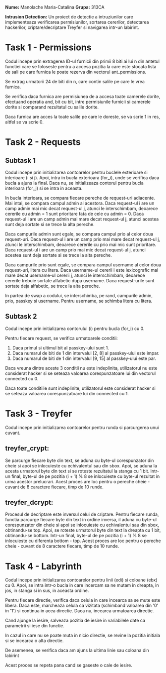 **Nume:** Manolache Maria-Catalina
**Grupa:** 313CA

**Intrusion Detection:**
Un proiect de detectie a intruziunilor care implementeaza verificarea
permisiunilor, sortarea cererilor, detectarea hackerilor, criptare/decriptare
Treyfer si navigarea intr-un labirint.

# Task 1 - Permissions

Codul incepe prin extragerea ID-ul furnicii din primii 8 biti ai lui n din
antetul functiei care se foloseste pentru a accesa pozitia la care este stocata
lista de sali pe care furnica le poate rezerva din vectorul ant_permissions.

Se extrag urmatorii 24 de biti din n, care contin salile pe care le vrea
furnica.

Se verifica daca furnica are permisiunea de a accesa toate camerele dorite,
efectuand operatia and, bit cu bit, intre permisiunile furnicii si camerele
dorite si comparand rezultatul cu salile dorite.

Daca furnica are acces la toate salile pe care le doreste, se va scrie 1 in 
res, altfel se va scrie 0.

# Task 2 - Requests

## Subtask 1
Codul incepe prin initializarea contoarelor pentru buclele exterioare si
interioare (i si j). Apoi, intra in bucla exterioara (for_i), unde se verifica
daca bucla a ajuns la final. Daca nu, se initializeaza contorul pentru bucla 
interioara (for_j) si se intra in aceasta.

In bucla interioara, se compara fiecare pereche de request-uri adiacente. Mai
intai, se compara campul admin al acestora. Daca request-ul i are un camp
admin mai mic decat request-ul j, atunci le interschimbam, deoarece cererile cu
admin = 1 sunt prioritare fata de cele cu admin = 0.
Daca request-ul i are un camp admin mai mare decat request-ul j, atunci acestea
sunt deja sortate si se trece la alta pereche.

Daca campurile admin sunt egale, se compara campul prio al celor doua
request-uri. Daca request-ul i are un camp prio mai mare decat request-ul j,
atunci le interschimbam, deoarece cererile cu prio mai mic sunt prioritare.
Daca request-ul i are un camp prio mai mic decat request-ul j, atunci acestea
sunt deja sortate si se trece la alta pereche.

Daca campurile prio sunt egale, se compara campul username al celor doua
request-uri, litera cu litera. Daca username-ul cererii i este lexicografic
mai mare decat username-ul cererii j, atunci le interschimbam, deoarece cererile
trebuie sortate alfabetic dupa username.
Daca request-urile sunt sortate deja alfabetic, se trece la alta pereche.

In partea de swap a codului, se interschimba, pe rand, campurile admin, prio,
passkey si username. Pentru username, se schimba litera cu litera.

## Subtask 2
Codul incepe prin initializarea contorului (i) pentru bucla (for_i) cu 0. 

Pentru fiecare request, se verifica urmatoarele conditii:
1. Daca primul si ultimul bit al passkey-ului sunt 1.
2. Daca numarul de biti de 1 din intervalul [2, 8] al passkey-ului este impar.
3. Daca numarul de biti de 1 din intervalul [9, 15] al passkey-ului este par.

Daca vreuna dintre aceste 3 conditii nu este indeplinita, utilizatorul nu este
considerat hacker si se seteaza valoarea corespunzatoare lui din vectorul 
connected cu 0.

Daca toate conditiile sunt indeplinite, utilizatorul este considerat hacker si
se seteaza valoarea corespunzatoare lui din connected cu 1.

# Task 3 - Treyfer

Codul incepe prin initializarea contoarelor pentru runda si parcurgerea unui
cuvant.
## treyfer_crypt:
Se parcurge fiecare byte din text, se aduna cu byte-ul corespunzator 
din cheie si apoi se inlocuieste cu echivalentul sau din sbox.
Apoi, se aduna la acesta urmatorul byte din text si se roteste rezultatul la
stanga cu 1 bit. Intr-un final, byte-ul de pe pozitia (i + 1) % 8 se inlocuieste
cu byte-ul rezultat in urma acestor prelucrari. Acest proces are loc pentru
o pereche cheie - cuvant de 8 caractere fiecare, timp de 10 runde.

## treyfer_dcrypt:
Procesul de decriptare este inversul celui de criptare. Pentru
fiecare runda, functia parcurge fiecare byte din text in ordine inversa, il
aduna cu byte-ul corespunzator din cheie si apoi se inlocuieste cu echivalentul
sau din sbox, obtinandu-se top. Apoi, se roteste urmatorul byte din text la 
dreapta cu 1 bit, obtinandu-se bottom. Intr-un final, byte-ul de pe pozitia 
(i + 1) % 8 se inlocuieste cu diferenta bottom - top. Acest proces are loc
pentru o pereche cheie - cuvant de 8 caractere fiecare, timp de 10 runde.

# Task 4 - Labyrinth

Codul incepe prin initializarea contoarelor pentru linii (edi) si coloane (ebx)
cu 0. Apoi, se intra intr-o bucla in care incercam sa ne mutam in dreapta, in 
jos, in stanga si in sus, in aceasta ordine.

Pentru fiecare directie, verifica daca celula in care incearca sa se mute este
libera. Daca este, marcheaza celula ca vizitata (schimband valoarea din '0' in
'1') si continua in acea directie. Daca nu, incearca urmatoarea directie.

Cand ajunge la iesire, salveaza pozitia de iesire in variabilele date ca
parametrii si iese din functie.

In cazul in care nu se poate muta in nicio directie, se revine la pozitia
initiala si se incearca o alta directie.

De asemenea, se verifica daca am ajuns la ultima linie sau coloana din labirint

Acest proces se repeta pana cand se gaseste o cale de iesire.